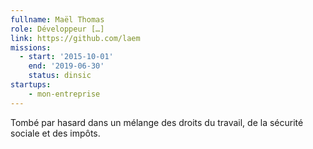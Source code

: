 ```yaml
---
fullname: Maël Thomas
role: Développeur […]
link: https://github.com/laem
missions:
  - start: '2015-10-01'
    end: '2019-06-30'
    status: dinsic
startups:
    - mon-entreprise
---
```


Tombé par hasard dans un mélange des droits du travail, de la sécurité sociale et des impôts.
